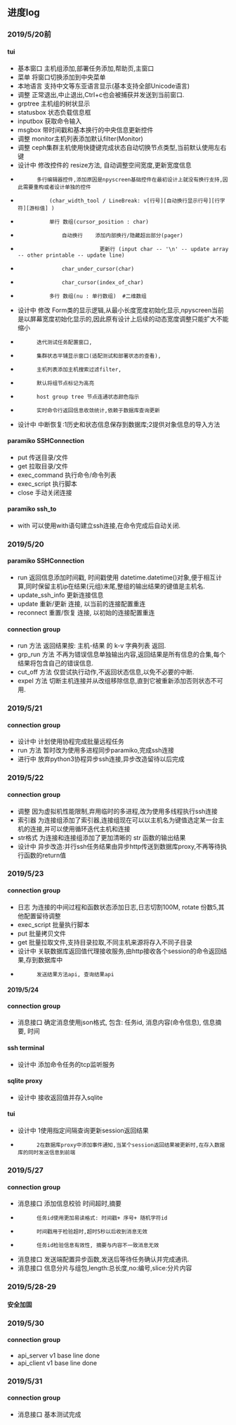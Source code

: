 ## 进度log
### 2019/5/20前
#### tui
* 基本窗口  主机组添加,部署任务添加,帮助页,主窗口
* 菜单      将窗口切换添加到中央菜单
* 本地语言  支持中文等东亚语言显示(基本支持全部Unicode语言)
* 调整      正常退出,中止退出,Ctrl+c也会被捕获并发送到当前窗口.      
* grptree   主机组的树状显示
* statusbox 状态负载信息框
* inputbox  获取命令输入
* msgbox    带时间戳和基本换行的中央信息更新控件
* 调整      monitor主机列表添加默认filter(Monitor)
* 调整      ceph集群主机使用快捷键完成状态自动切换节点类型,当前默认使用左右键
* 设计中    修改控件的 resize方法, 自动调整空间宽度,更新宽度信息
*           多行编辑器控件,添加原因是npyscreen基础控件在最初设计上就没有换行支持,因此需要重构或者设计单独的控件
*               (char_width_tool / LineBreak: v[行号][自动换行显示行号][行字符][游标值] )
*               单行 数组(cursor_position : char)
*                   自动换行    添加内部换行/隐藏超出部分(pager)
*                               更新行 (input char -- '\n' -- update array -- other printable -- update line)
*                   char_under_cursor(char)
*                   char_cursor(index_of_char)
*               多行 数组(nu : 单行数组)  #二维数组
* 设计中    修改 Form类的显示逻辑,从最小长度宽度初始化显示,npyscreen当前是以屏幕宽度初始化显示的,因此原有设计上后续的动态宽度调整只能扩大不能缩小
*           迭代测试任务配置窗口,
*           集群状态平铺显示窗口(适配测试和部署状态的查看),
*           主机列表添加主机搜索过滤filter,
*           默认将组节点标记为高亮
*           host group tree 节点连通状态颜色指示
*           实时命令行返回信息收敛统计,依赖于数据库查询更新
* 设计中    中断恢复:1历史和状态信息保存到数据库;2提供对象信息的导入方法
#### paramiko SSHConnection
* put       传送目录/文件
* get       拉取目录/文件
* exec_command  执行命令/命令列表
* exec_script   执行脚本
* close     手动关闭连接
#### paramiko ssh_to
* with      可以使用with语句建立ssh连接,在命令完成后自动关闭.

### 2019/5/20 
#### paramiko SSHConnection
* run       返回信息添加时间戳, 时间戳使用 datetime.datetime()对象,便于相互计算,同时保留主机ip在结果(元组)末尾,整组的输出结果的键值是主机名.
* update_ssh_info   更新连接信息
* update    重新/更新 连接, 以当前的连接配置重连
* reconnect 重置/恢复 连接, 以初始的连接配置重连
#### connection group
* run       方法    返回结果按: 主机-结果 的 k-v 字典列表 返回.
* grp_run   方法    不再为错误信息单独输出内容,返回结果是所有信息的合集,每个结果将包含自己的错误信息.
* cut_off   方法    仅尝试执行动作,不返回状态信息,以免不必要的中断.
* expel     方法    切断主机连接并从改组移除信息,直到它被重新添加否则状态不可用.

### 2019/5/21
#### connection group
* 设计中    计划使用协程完成批量远程任务
* run       方法    暂时改为使用多进程同步paramiko,完成ssh连接
* 进行中    放弃python3协程异步ssh连接,异步改造留待以后完成

### 2019/5/22
#### connection group
* 调整      因为虚拟机性能限制,弃用临时的多进程,改为使用多线程执行ssh连接
* 索引器    为连接组添加了索引器,连接组现在可以以主机名为键值选定某一台主机的连接,并可以使用循环迭代主机和连接
* str格式   为连接和连接组添加了更加清晰的 str 函数的输出结果
* 设计中    异步改造:并行ssh任务结果由异步http传送到数据库proxy,不再等待执行函数的return值

### 2019/5/23
#### connection group
* 日志      为连接的中间过程和函数状态添加日志,日志切割100M, rotate 份数5,其他配置留待调整
* exec_script   批量执行脚本
* put       批量拷贝文件
* get       批量拉取文件,支持目录拉取,不同主机来源将存入不同子目录
* 设计中    关联数据库返回值代理接收服务,由http接收各个session的命令返回结果,存到数据库中
*           发送结果方法api, 查询结果api

#### 2019/5/24
#### connection group
* 消息接口  确定消息使用json格式, 包含: 任务id, 消息内容(命令信息), 信息摘要, 时间
#### ssh terminal
* 设计中    添加命令任务的tcp监听服务
#### sqlite proxy
* 设计中    接收返回值并存入sqlite
#### tui
* 设计中    1使用指定间隔查询更新session返回结果
*           2在数据库proxy中添加事件通知,当某个session返回结果被更新时,在存入数据库的同时发送信息到前端

### 2019/5/27
#### connection group
* 消息接口  添加信息校验 时间超时,摘要
*           任务id使用更加易读格式: 时间戳+ 序号+ 随机字符id
*           时间戳用于检验超时,超时5秒以后收到消息无效
*           任务id检验信息有效性, 摘要与内容不一致消息无效
* 消息接口  发送端配置异步函数,发送后等待任务确认并完成通讯.
* 消息接口  信息分片与组包,length:总长度,no:编号,slice:分片内容

### 2019/5/28-29
#### 安全加固

### 2019/5/30
#### connection group
* api_server        v1 base line done
* api_client        v1 base line done

### 2019/5/31
#### connection group
* 消息接口          基本测试完成
